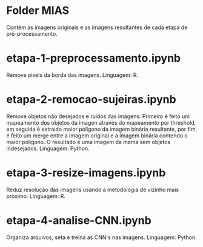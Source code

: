 # Folder MIAS 
Contém as imagens originais e as imagens resultantes de cada etapa de pré-processamento.

# etapa-1-preprocessamento.ipynb
Remove pixels da borda das imagens.
Linguagem: R.

# etapa-2-remocao-sujeiras.ipynb
Remove objetos não desejados e ruídos das imagens.
Primeiro é feito um mapeamento dos objetos da imagen através do mapeamento por threshold, em seguida é extraido maior polígono da imagem binária resultante, por fim, é feito um merge entre a imagem original e a imagem binária contendo o maior polígono. O resultado é uma imagem da mama sem objetos indesejados. 
Linguagem: Python.

# etapa-3-resize-imagens.ipynb
Reduz resolução das imagens usando a metodologia de vizinho mais próximo.
Linguagem: R.

# etapa-4-analise-CNN.ipynb
Organiza arquivos, seta e treina as CNN's nas imagens.
Linguagem: Python.
